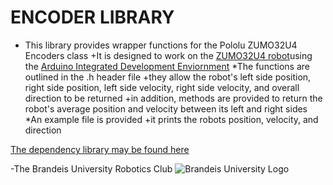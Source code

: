 ENCODER LIBRARY
===============
* This library provides wrapper functions for the Pololu ZUMO32U4 Encoders class
	+It is designed to work on the [ZUMO32U4 robot](https://www.pololu.com/docs/0J63/all)using the [Arduino Integrated Development Enviornment](https://www.arduino.cc/en/Main/Software)
*The functions are outlined in the .h header file
	+they allow the robot's left side position, right side position, left side velocity, right side velocity, and overall direction to be returned
	+in addition, methods are provided to return the robot's average position and velocity between its left and right sides
*An example file is provided
	+it prints the robots position, velocity, and direction

[The dependency library may be found here](http://pololu.github.io/zumo-32u4-arduino-library/)

-The Brandeis University Robotics Club
![Brandeis University Logo](https://www.brandeis.edu/communications/creative/downloads/gotham-outlined.jpg)
		